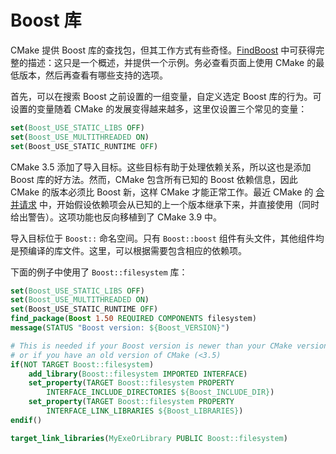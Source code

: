 # Boost 库

CMake 提供 Boost 库的查找包，但其工作方式有些奇怪。[FindBoost] 中可获得完整的描述：这只是一个概述，并提供一个示例。务必查看页面上使用 CMake 的最低版本，然后再查看有哪些支持的选项。

首先，可以在搜索 Boost 之前设置的一组变量，自定义选定 Boost 库的行为。可设置的变量随着 CMake 的发展变得越来越多，这里仅设置三个常见的变量：

```cmake
set(Boost_USE_STATIC_LIBS OFF)
set(Boost_USE_MULTITHREADED ON)
set(Boost_USE_STATIC_RUNTIME OFF)
```

CMake 3.5 添加了导入目标。这些目标有助于处理依赖关系，所以这也是添加 Boost 库的好方法。然而，CMake 包含所有已知的 Boost 依赖信息，因此 CMake 的版本必须比 Boost 新，这样 CMake 才能正常工作。最近 CMake 的 [合并请求][MROldBoost] 中，开始假设依赖项会从已知的上一个版本继承下来，并直接使用（同时给出警告）。这项功能也反向移植到了 CMake 3.9 中。

导入目标位于 `Boost::` 命名空间。只有 `Boost::boost` 组件有头文件，其他组件均是预编译的库文件。这里，可以根据需要包含相应的依赖项。

下面的例子中使用了 `Boost::filesystem` 库：

```cmake
set(Boost_USE_STATIC_LIBS OFF)
set(Boost_USE_MULTITHREADED ON)
set(Boost_USE_STATIC_RUNTIME OFF)
find_package(Boost 1.50 REQUIRED COMPONENTS filesystem)
message(STATUS "Boost version: ${Boost_VERSION}")

# This is needed if your Boost version is newer than your CMake version
# or if you have an old version of CMake (<3.5)
if(NOT TARGET Boost::filesystem)
    add_library(Boost::filesystem IMPORTED INTERFACE)
    set_property(TARGET Boost::filesystem PROPERTY
        INTERFACE_INCLUDE_DIRECTORIES ${Boost_INCLUDE_DIR})
    set_property(TARGET Boost::filesystem PROPERTY
        INTERFACE_LINK_LIBRARIES ${Boost_LIBRARIES})
endif()

target_link_libraries(MyExeOrLibrary PUBLIC Boost::filesystem)
```



[FindBoost]: https://cmake.org/cmake/help/latest/module/FindBoost.html
[MROldBoost]: https://gitlab.kitware.com/cmake/cmake/merge_requests/1172
